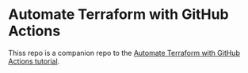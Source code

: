 # Automate Terraform with GitHub Actions

Thiss repo is a companion repo to the [Automate Terraform with GitHub Actions tutorial](https://developer.hashicorp.com/terraform/tutorials/automation/github-actions).
